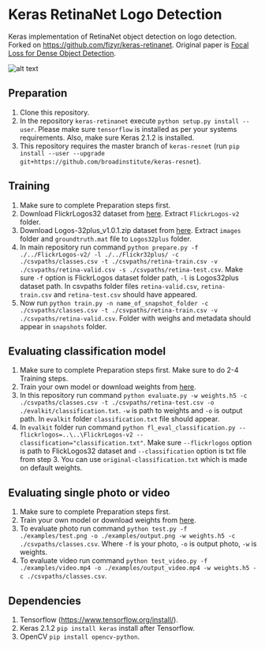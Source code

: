 # Keras RetinaNet Logo Detection
Keras implementation of RetinaNet object detection on logo detection. Forked on https://github.com/fizyr/keras-retinanet. Original paper is [Focal Loss for Dense Object Detection](https://arxiv.org/abs/1708.02002).

![alt text](https://github.com/doas3140/keras-retinanet-logo/blob/master/examples/output_video.gif "output_video.gif")  

## Preparation

1) Clone this repository.
2) In the repository `keras-retinanet` execute `python setup.py install --user`.
   Please make sure `tensorflow` is installed as per your systems requirements.
   Also, make sure Keras 2.1.2 is installed.
3) This repository requires the master branch of `keras-resnet` (run `pip install --user --upgrade git+https://github.com/broadinstitute/keras-resnet`).

## Training

1) Make sure to complete Preparation steps first.
2) Download FlickrLogos32 dataset from [here](http://www.multimedia-computing.de/flickrlogos/data/FlickrLogos-32_dataset_v2.zip).
   Extract `FlickrLogos-v2` folder.
3) Download Logos-32plus_v1.0.1.zip dataset from [here](https://goo.gl/FPtqxR).
   Extract `images` folder and `groundtruth.mat` file to `Logos32plus` folder.
4) In main repository run command `python prepare.py -f ./../FlickrLogos-v2/ -l ./../Flickr32plus/ -c ./csvpaths/classes.csv -t ./csvpaths/retina-train.csv -v ./csvpaths/retina-valid.csv -s ./csvpaths/retina-test.csv`.
   Make sure `-f` option is FlickrLogos dataset folder path, `-l` is Logos32plus dataset path.
   In csvpaths folder files `retina-valid.csv`, `retina-train.csv` and `retina-test.csv` should have appeared.
5) Now run `python train.py -n name_of_snapshot_folder -c ./csvpaths/classes.csv -t ./csvpaths/retina-train.csv -v ./csvpaths/retina-valid.csv`.
   Folder with weighs and metadata should appear in `snapshots` folder.
   
## Evaluating classification model

1) Make sure to complete Preparation steps first.
   Make sure to do 2-4 Training steps. 
2) Train your own model or download weights from [here](https://drive.google.com/file/d/1eDybynuRoSvTXPMRqjeHLFliI42ZP4tx/view?usp=sharing).
3) In this repository run command `python evaluate.py -w weights.h5 -c ./csvpaths/classes.csv -t ./csvpaths/retina-test.csv -o ./evalkit/classification.txt`.
   `-w` is path to weights and `-o` is output path.
   In `evalkit` folder `classification.txt` file should appear.
4) In `evalkit` folder run command `python fl_eval_classification.py --flickrlogos=..\..\FlickrLogos-v2 --classification="classification.txt"`.
   Make sure `--flickrlogos` option is path to FlickLogos32 dataset and `--classification` option is txt file from step 3.
   You can use `original-classification.txt` which is made on default weights.

## Evaluating single photo or video

1) Make sure to complete Preparation steps first.
2) Train your own model or download weights from [here](https://drive.google.com/file/d/1eDybynuRoSvTXPMRqjeHLFliI42ZP4tx/view?usp=sharing).
3) To evaluate photo run command `python test.py -f ./examples/test.png -o ./examples/output.png -w weights.h5 -c ./csvpaths/classes.csv`.
   Where `-f` is your photo, `-o` is output photo, `-w` is weights.
4) To evaluate video run command `python test_video.py -f ./examples/video.mp4 -o ./examples/output_video.mp4 -w weights.h5 -c ./csvpaths/classes.csv`.

## Dependencies

1) Tensorflow (https://www.tensorflow.org/install/).
2) Keras 2.1.2 `pip install keras` install after Tensorflow.
3) OpenCV `pip install opencv-python`.
